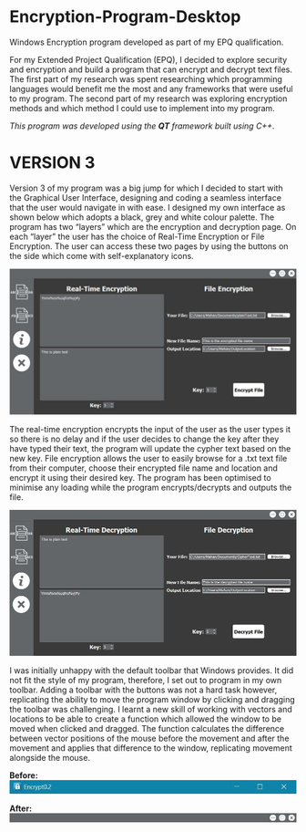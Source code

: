 # Encryption-Program-Desktop
Windows Encryption program developed as part of my EPQ qualification. 


For my Extended Project Qualification (EPQ), I decided to explore security and encryption and build a program that can encrypt and decrypt
text files. The first part of my research was spent researching which programming languages would benefit me the most and any frameworks 
that were useful to my program. The second part of my research was exploring encryption methods and which method I could use to implement 
into my program.

_This program was developed using the **QT** framework built using C++._

# VERSION 3

Version 3 of my program was a big jump for which I decided to start with the Graphical User Interface, designing and coding a seamless 
interface that the user would navigate in with ease. I designed my own interface as shown below which adopts a black, grey and white colour
palette. The program has two “layers” which are the encryption and decryption page. On each “layer” the user has the choice of Real-Time 
Encryption or File Encryption. The user can access these two pages by using the buttons on the side which come with self-explanatory icons.

![alt text](https://raw.githubusercontent.com/mahan201/Encryption-Program-Desktop/Version-3/Images/Version%203_1.jpg)

The real-time encryption encrypts the input of the user as the user types it so there is no delay and if the user decides to change the 
key after they have typed their text, the program will update the cypher text based on the new key. File encryption allows the user to 
easily browse for a .txt text file from their computer, choose their encrypted file name and location and encrypt it using their desired 
key. The program has been optimised to minimise any loading while the program encrypts/decrypts and outputs the file.

![alt text](https://raw.githubusercontent.com/mahan201/Encryption-Program-Desktop/Version-3/Images/Version%203_2.jpg)

I was initially unhappy with the default toolbar that Windows provides. It did not fit the style of my program, therefore, I set out to 
program in my own toolbar. Adding a toolbar with the buttons was not a hard task however, replicating the ability to move the program 
window by clicking and dragging the toolbar was challenging. I learnt a new skill of working with vectors and locations to be able to 
create a function which allowed the window to be moved when clicked and dragged. The function calculates the difference between vector 
positions of the mouse before the movement and after the movement and applies that difference to the window, replicating movement alongside 
the mouse.

**Before:**
![alt text](https://raw.githubusercontent.com/mahan201/Encryption-Program-Desktop/Version-3/Images/Toolbar1.jpg)

**After:**
![alt text](https://raw.githubusercontent.com/mahan201/Encryption-Program-Desktop/Version-3/Images/Toolbar2.jpg)
